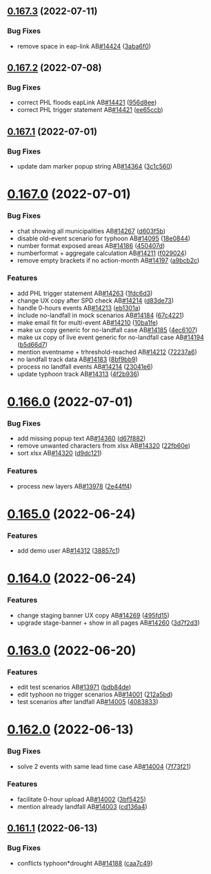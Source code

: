 ## [0.167.3](https://github.com/rodekruis/IBF-system/compare/v0.167.2...v0.167.3) (2022-07-11)


### Bug Fixes

* remove space in eap-link AB[#14424](https://github.com/rodekruis/IBF-system/issues/14424) ([3aba6f0](https://github.com/rodekruis/IBF-system/commit/3aba6f06d1f2c0b87a553a2aff9512a78ebe2c08))



## [0.167.2](https://github.com/rodekruis/IBF-system/compare/v0.167.1...v0.167.2) (2022-07-08)


### Bug Fixes

* correct PHL floods eapLink AB[#14421](https://github.com/rodekruis/IBF-system/issues/14421) ([956d8ee](https://github.com/rodekruis/IBF-system/commit/956d8eec08488d2792466d55d3853742bf03227f))
* correct PHL trigger statement AB[#14421](https://github.com/rodekruis/IBF-system/issues/14421) ([ee65ccb](https://github.com/rodekruis/IBF-system/commit/ee65ccba83bb6221abed002b734ebfdf39e59d66))



## [0.167.1](https://github.com/rodekruis/IBF-system/compare/v0.167.0...v0.167.1) (2022-07-01)


### Bug Fixes

* update dam marker popup string AB[#14364](https://github.com/rodekruis/IBF-system/issues/14364) ([3c1c560](https://github.com/rodekruis/IBF-system/commit/3c1c560f9584eead21b498b2d875523edafdfb8e))



# [0.167.0](https://github.com/rodekruis/IBF-system/compare/v0.166.0...v0.167.0) (2022-07-01)


### Bug Fixes

* chat showing all municipalities AB[#14267](https://github.com/rodekruis/IBF-system/issues/14267) ([d603f5b](https://github.com/rodekruis/IBF-system/commit/d603f5b881fd1e17eab4292b376a2096124e7788))
* disable old-event scenario for typhoon AB[#14095](https://github.com/rodekruis/IBF-system/issues/14095) ([18e0844](https://github.com/rodekruis/IBF-system/commit/18e08448c3a191357adee476520d4a1a93efc626))
* number format exposed areas AB[#14186](https://github.com/rodekruis/IBF-system/issues/14186) ([450407d](https://github.com/rodekruis/IBF-system/commit/450407dc6457b34f1be58a3188d49eb8b8d1dd78))
* numberformat + aggregate calculation AB[#14211](https://github.com/rodekruis/IBF-system/issues/14211) ([f029024](https://github.com/rodekruis/IBF-system/commit/f029024ce4c85bd373353118749fb2edd0fdf4e5))
* remove empty brackets if no action-month AB[#14197](https://github.com/rodekruis/IBF-system/issues/14197) ([a9bcb2c](https://github.com/rodekruis/IBF-system/commit/a9bcb2c5cef3dfda2324751ae15ebfd59c75e54f))


### Features

* add PHL trigger statement AB[#14263](https://github.com/rodekruis/IBF-system/issues/14263) ([1fdc6d3](https://github.com/rodekruis/IBF-system/commit/1fdc6d33fc518b7f1fde69cd4806519148896343))
* change UX copy after SPD check AB[#14214](https://github.com/rodekruis/IBF-system/issues/14214) ([d83de73](https://github.com/rodekruis/IBF-system/commit/d83de7367686cd99ef75316e0e87a0de786c3a5b))
* handle 0-hours events AB[#14213](https://github.com/rodekruis/IBF-system/issues/14213) ([eb1301a](https://github.com/rodekruis/IBF-system/commit/eb1301a74186e1bf62ad2f0f7622e76807156d21))
* include no-landfall in mock scenarios AB[#14184](https://github.com/rodekruis/IBF-system/issues/14184) ([67c4221](https://github.com/rodekruis/IBF-system/commit/67c4221cc525ea69cb8b9fb6018b608dad7d0374))
* make email fit for multi-event AB[#14210](https://github.com/rodekruis/IBF-system/issues/14210) ([10ba1fe](https://github.com/rodekruis/IBF-system/commit/10ba1fedb3dbedae383691ab275e54b7f2f8120b))
* make ux copy generic for no-landfall case AB[#14185](https://github.com/rodekruis/IBF-system/issues/14185) ([4ec6107](https://github.com/rodekruis/IBF-system/commit/4ec610706936e222df36c95f53c3b6e5c205f707))
* make ux copy of live event generic for no-landfall case AB[#14194](https://github.com/rodekruis/IBF-system/issues/14194) ([b5d66d7](https://github.com/rodekruis/IBF-system/commit/b5d66d76e0a9442bab0d739eae72bac79fc7bd62))
* mention eventname + trhreshold-reached AB[#14212](https://github.com/rodekruis/IBF-system/issues/14212) ([72237a6](https://github.com/rodekruis/IBF-system/commit/72237a6b257ca0977672fe5ff172fab9d5618f91))
* no landfall track data AB[#14183](https://github.com/rodekruis/IBF-system/issues/14183) ([8bf9bb9](https://github.com/rodekruis/IBF-system/commit/8bf9bb941a6a506673b32edb194cb53c8dd3baaa))
* process no landfall events AB[#14214](https://github.com/rodekruis/IBF-system/issues/14214) ([23041e6](https://github.com/rodekruis/IBF-system/commit/23041e685a3120b4f726733a927e02906bfb75b0))
* update typhoon track AB[#14313](https://github.com/rodekruis/IBF-system/issues/14313) ([4f2b936](https://github.com/rodekruis/IBF-system/commit/4f2b93651804cc4382ff1176120cfadda3856ec8))



# [0.166.0](https://github.com/rodekruis/IBF-system/compare/v0.165.0...v0.166.0) (2022-07-01)


### Bug Fixes

* add missing popup text AB[#14360](https://github.com/rodekruis/IBF-system/issues/14360) ([d67f882](https://github.com/rodekruis/IBF-system/commit/d67f882d7abf0c5f60618c7ffa11699260b5146c))
* remove unwanted characters from xlsx AB[#14320](https://github.com/rodekruis/IBF-system/issues/14320) ([22fb60e](https://github.com/rodekruis/IBF-system/commit/22fb60e07403e52aeef93437edb287428416249d))
* sort xlsx AB[#14320](https://github.com/rodekruis/IBF-system/issues/14320) ([d9dc121](https://github.com/rodekruis/IBF-system/commit/d9dc121efdd069f45a5db37d3baa390d10ac2103))


### Features

* process new layers AB[#13978](https://github.com/rodekruis/IBF-system/issues/13978) ([2e44ff4](https://github.com/rodekruis/IBF-system/commit/2e44ff4fba613f4f33b32182c6b5dc19442f03bf))



# [0.165.0](https://github.com/rodekruis/IBF-system/compare/v0.164.0...v0.165.0) (2022-06-24)


### Features

* add demo user AB[#14312](https://github.com/rodekruis/IBF-system/issues/14312) ([38857c1](https://github.com/rodekruis/IBF-system/commit/38857c172e48726754b0bbf68a5b5d34c3bf105e))



# [0.164.0](https://github.com/rodekruis/IBF-system/compare/v0.163.0...v0.164.0) (2022-06-24)


### Features

* change staging banner UX copy AB[#14269](https://github.com/rodekruis/IBF-system/issues/14269) ([495fd15](https://github.com/rodekruis/IBF-system/commit/495fd158828168641f539cac2b71a355c5141e4f))
* upgrade stage-banner + show in all pages AB[#14260](https://github.com/rodekruis/IBF-system/issues/14260) ([3d7f2d3](https://github.com/rodekruis/IBF-system/commit/3d7f2d318295f9ffa9c27c56b20d73853170aa1e))



# [0.163.0](https://github.com/rodekruis/IBF-system/compare/v0.162.0...v0.163.0) (2022-06-20)


### Features

* edit test scenarios AB[#13971](https://github.com/rodekruis/IBF-system/issues/13971) ([bdb84de](https://github.com/rodekruis/IBF-system/commit/bdb84ded649cb69ef3361d841a6e29d13b4d4aae))
* edit typhoon no trigger scenarios AB[#14001](https://github.com/rodekruis/IBF-system/issues/14001) ([212a5bd](https://github.com/rodekruis/IBF-system/commit/212a5bd70c0ec3ed92b7f5737420936507827e2b))
* test scenarios after landfall AB[#14005](https://github.com/rodekruis/IBF-system/issues/14005) ([4083833](https://github.com/rodekruis/IBF-system/commit/40838338eb4b1e6bb2860065e32539ec57f7d7b5))



# [0.162.0](https://github.com/rodekruis/IBF-system/compare/v0.161.1...v0.162.0) (2022-06-13)


### Bug Fixes

* solve 2 events with same lead time case AB[#14004](https://github.com/rodekruis/IBF-system/issues/14004) ([7f73f21](https://github.com/rodekruis/IBF-system/commit/7f73f211d31561a77e38f6475449747c2206017b))


### Features

* facilitate 0-hour upload AB[#14002](https://github.com/rodekruis/IBF-system/issues/14002) ([3bf5425](https://github.com/rodekruis/IBF-system/commit/3bf5425b9532eff499fd2f54956cc8b5f9adc5e2))
* mention already landfall AB[#14003](https://github.com/rodekruis/IBF-system/issues/14003) ([cd136a4](https://github.com/rodekruis/IBF-system/commit/cd136a42cc9d67072c3ec3af6c46bc212ce32986))



## [0.161.1](https://github.com/rodekruis/IBF-system/compare/v0.161.0...v0.161.1) (2022-06-13)


### Bug Fixes

* conflicts typhoon*drought AB[#14188](https://github.com/rodekruis/IBF-system/issues/14188) ([caa7c49](https://github.com/rodekruis/IBF-system/commit/caa7c49c397b982b0b3deaf5c70e4ef296d1f051))




